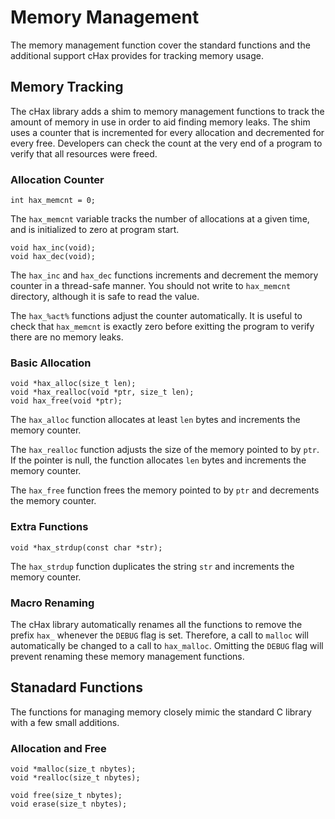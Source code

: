 Memory Management
=================

The memory management function cover the standard functions and the additional
support cHax provides for tracking memory usage.


## Memory Tracking

The cHax library adds a shim to memory management functions to track the
amount of memory in use in order to aid finding memory leaks. The shim uses a
counter that is incremented for every allocation and decremented for every
free. Developers can check the count at the very end of a program to verify
that all resources were freed.


### Allocation Counter

    int hax_memcnt = 0;

The `hax_memcnt` variable tracks the number of allocations at a given time,
and is initialized to zero at program start.

    void hax_inc(void);
    void hax_dec(void);

The `hax_inc` and `hax_dec` functions increments and decrement the memory
counter in a thread-safe manner. You should not write to `hax_memcnt`
directory, although it is safe to read the value.

The `hax_%act%` functions adjust the counter automatically. It is useful to
check that `hax_memcnt` is exactly zero before exitting the program to verify
there are no memory leaks.


### Basic Allocation

    void *hax_alloc(size_t len);
    void *hax_realloc(void *ptr, size_t len);
    void hax_free(void *ptr);

The `hax_alloc` function allocates at least `len` bytes and increments the
memory counter.

The `hax_realloc` function adjusts the size of the memory pointed to by `ptr`.
If the pointer is null, the function allocates `len` bytes and increments the
memory counter.

The `hax_free` function frees the memory pointed to by `ptr` and decrements
the memory counter.


### Extra Functions

    void *hax_strdup(const char *str);

The `hax_strdup` function duplicates the string `str` and increments the
memory counter.


### Macro Renaming

The cHax library automatically renames all the functions to remove the prefix
`hax_` whenever the `DEBUG` flag is set. Therefore, a call to `malloc` will
automatically be changed to a call to `hax_malloc`. Omitting the `DEBUG` flag
will prevent renaming these memory management functions.


## Stanadard Functions

The functions for managing memory closely mimic the standard C library with a
few small additions.

### Allocation and Free

    void *malloc(size_t nbytes);
    void *realloc(size_t nbytes);

    void free(size_t nbytes);
    void erase(size_t nbytes);
